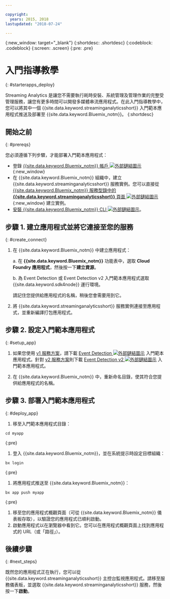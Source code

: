 ```yaml
---

copyright:
  years: 2015, 2018
lastupdated: "2018-07-24"

---
```


<!-- Attribute definitions -->
{:new_window: target="_blank"}
{:shortdesc: .shortdesc}
{:codeblock: .codeblock}
{:screen: .screen}
{:pre: .pre}

# 入門指導教學
{: #starterapps_deploy}

Streaming Analytics 是讓您不需要執行耗時安裝、系統管理及管理作業的完整受管理服務，讓您有更多時間可以開發多媒體串流應用程式。在此入門指導教學中，您可以將其中一個 {{site.data.keyword.streaminganalyticsshort}} 入門範本應用程式推送及部署至 {{site.data.keyword.Bluemix_notm}}。
{:shortdesc}


## 開始之前
{: #prereqs}

您必須遵循下列步驟，才能部署入門範本應用程式：

* 登錄 [{{site.data.keyword.Bluemix_notm}} 帳戶 ![外部鏈結圖示](../../icons/launch-glyph.svg "外部鏈結圖示")](https://console.{DomainName}/registration){:new_window}
* 在 {{site.data.keyword.Bluemix_notm}} 組織中，建立 {{site.data.keyword.streaminganalyticsshort}} 服務實例。您可以直接從 [{{site.data.keyword.Bluemix_notm}} 服務型錄中的 **{{site.data.keyword.streaminganalyticsshort}}** 頁面 ![外部鏈結圖示](../../icons/launch-glyph.svg "外部鏈結圖示")](https://console.{DomainName}/catalog/services/streaming-analytics/){:new_window} 建立實例。  
* [安裝 {{site.data.keyword.Bluemix_notm}} CLI ![外部鏈結圖示](../../icons/launch-glyph.svg "外部鏈結圖示")](https://console.{DomainName}/docs/cli/reference/bluemix_cli/get_started.html#getting-started)。



## 步驟 1. 建立應用程式並將它連接至您的服務
{: #create_connect}

1. 在 {{site.data.keyword.Bluemix_notm}} 中建立應用程式：

    a. 在 **{{site.data.keyword.Bluemix_notm}}** 功能表中，選取 **Cloud Foundry 應用程式**，然後按一下**建立資源**。

    b. 為 Event Detection 或 Event Detection v2 入門範本應用程式選取 {{site.data.keyword.sdk4node}} 運行環境。

    請記住您提供給應用程式的名稱，稍後您會需要用到它。
1. 將 {{site.data.keyword.streaminganalyticsshort}} 服務實例連接至應用程式，並重新編譯打包應用程式。

## 步驟 2. 設定入門範本應用程式
{: #setup_app}

1. 如果您使用 [v1 服務方案](/docs/services/StreamingAnalytics/service_plans.html)，請下載 [Event Detection ![外部鏈結圖示](../../icons/launch-glyph.svg "外部鏈結圖示")](https://streams-github-samples.mybluemix.net/?get=QuickStart/EventDetection) 入門範本應用程式。針對 [v2 服務方案](/docs/services/StreamingAnalytics/service_plans.html)則下載 [Event Detection v2 ![外部鏈結圖示](../../icons/launch-glyph.svg "外部鏈結圖示")](https://streams-github-samples.mybluemix.net/?get=QuickStart%2FBeta201801%2FEventDetectionV2) 入門範本應用程式。

1. 在 {{site.data.keyword.Bluemix_notm}} 中，重新命名目錄，使其符合您提供給應用程式的名稱。

## 步驟 3. 部署入門範本應用程式
{: #deploy_app}

1. 移至入門範本應用程式目錄：
  <pre><code>cd myapp</code></pre>
  {:pre}

1. 登入 {{site.data.keyword.Bluemix_notm}}，並在系統提示時設定目標組織：
  <pre><code>bx login</code></pre>
  {:pre}

1. 將應用程式推送至 {{site.data.keyword.Bluemix_notm}}：
  <pre><code>bx app push myapp</code></pre>
  {:pre}

1. 移至您的應用程式概觀頁面（可從 {{site.data.keyword.Bluemix_notm}} 儀表板存取），以驗證您的應用程式已順利啟動。
1. 啟動應用程式以在瀏覽器中看到它。您可以在應用程式概觀頁面上找到應用程式的 URL（或「路徑」）。

## 後續步驟
{: #next_steps}

既然您的應用程式正在執行，您可以從 {{site.data.keyword.streaminganalyticsshort}} 主控台監視應用程式。請移至服務儀表板，並選取 {{site.data.keyword.streaminganalyticsshort}} 服務，然後按一下**啟動**。
